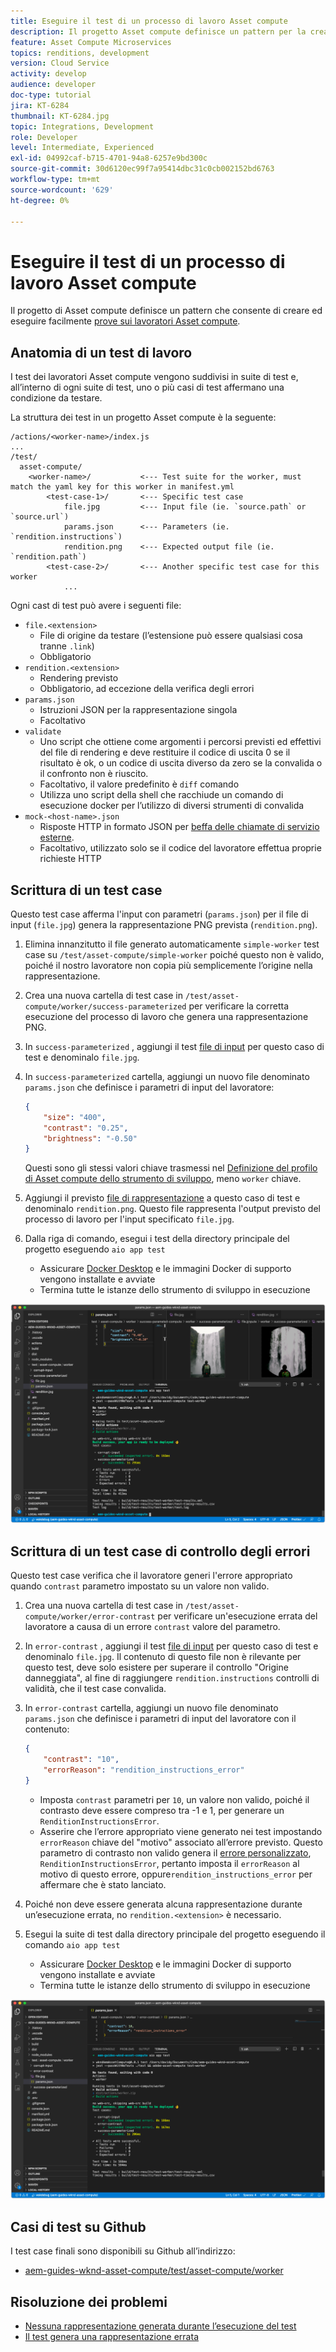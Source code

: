 ```yaml
---
title: Eseguire il test di un processo di lavoro Asset compute
description: Il progetto Asset compute definisce un pattern per la creazione e l’esecuzione di test di lavoratori Asset compute.
feature: Asset Compute Microservices
topics: renditions, development
version: Cloud Service
activity: develop
audience: developer
doc-type: tutorial
jira: KT-6284
thumbnail: KT-6284.jpg
topic: Integrations, Development
role: Developer
level: Intermediate, Experienced
exl-id: 04992caf-b715-4701-94a8-6257e9bd300c
source-git-commit: 30d6120ec99f7a95414dbc31c0cb002152bd6763
workflow-type: tm+mt
source-wordcount: '629'
ht-degree: 0%

---
```


# Eseguire il test di un processo di lavoro Asset compute

Il progetto di Asset compute definisce un pattern che consente di creare ed eseguire facilmente [prove sui lavoratori Asset compute](https://experienceleague.adobe.com/docs/asset-compute/using/extend/test-custom-application.html).

## Anatomia di un test di lavoro

I test dei lavoratori Asset compute vengono suddivisi in suite di test e, all’interno di ogni suite di test, uno o più casi di test affermano una condizione da testare.

La struttura dei test in un progetto Asset compute è la seguente:

```
/actions/<worker-name>/index.js
...
/test/
  asset-compute/
    <worker-name>/           <--- Test suite for the worker, must match the yaml key for this worker in manifest.yml
        <test-case-1>/       <--- Specific test case 
            file.jpg         <--- Input file (ie. `source.path` or `source.url`)
            params.json      <--- Parameters (ie. `rendition.instructions`)
            rendition.png    <--- Expected output file (ie. `rendition.path`)
        <test-case-2>/       <--- Another specific test case for this worker
            ...
```

Ogni cast di test può avere i seguenti file:

+ `file.<extension>`
   + File di origine da testare (l’estensione può essere qualsiasi cosa tranne `.link`)
   + Obbligatorio
+ `rendition.<extension>`
   + Rendering previsto
   + Obbligatorio, ad eccezione della verifica degli errori
+ `params.json`
   + Istruzioni JSON per la rappresentazione singola
   + Facoltativo
+ `validate`
   + Uno script che ottiene come argomenti i percorsi previsti ed effettivi del file di rendering e deve restituire il codice di uscita 0 se il risultato è ok, o un codice di uscita diverso da zero se la convalida o il confronto non è riuscito.
   + Facoltativo, il valore predefinito è `diff` comando
   + Utilizza uno script della shell che racchiude un comando di esecuzione docker per l’utilizzo di diversi strumenti di convalida
+ `mock-<host-name>.json`
   + Risposte HTTP in formato JSON per [beffa delle chiamate di servizio esterne](https://www.mock-server.com/mock_server/creating_expectations.html).
   + Facoltativo, utilizzato solo se il codice del lavoratore effettua proprie richieste HTTP

## Scrittura di un test case

Questo test case afferma l&#39;input con parametri (`params.json`) per il file di input (`file.jpg`) genera la rappresentazione PNG prevista (`rendition.png`).

1. Elimina innanzitutto il file generato automaticamente `simple-worker` test case su `/test/asset-compute/simple-worker` poiché questo non è valido, poiché il nostro lavoratore non copia più semplicemente l’origine nella rappresentazione.
1. Crea una nuova cartella di test case in `/test/asset-compute/worker/success-parameterized` per verificare la corretta esecuzione del processo di lavoro che genera una rappresentazione PNG.
1. In `success-parameterized` , aggiungi il test [file di input](./assets/test/success-parameterized/file.jpg) per questo caso di test e denominalo `file.jpg`.
1. In `success-parameterized` cartella, aggiungi un nuovo file denominato `params.json` che definisce i parametri di input del lavoratore:

   ```json
   { 
       "size": "400",
       "contrast": "0.25",
       "brightness": "-0.50"
   }
   ```

   Questi sono gli stessi valori chiave trasmessi nel [Definizione del profilo di Asset compute dello strumento di sviluppo](../develop/development-tool.md), meno `worker` chiave.

1. Aggiungi il previsto [file di rappresentazione](./assets/test/success-parameterized/rendition.png) a questo caso di test e denominalo `rendition.png`. Questo file rappresenta l&#39;output previsto del processo di lavoro per l&#39;input specificato `file.jpg`.
1. Dalla riga di comando, esegui i test della directory principale del progetto eseguendo `aio app test`
   + Assicurare [Docker Desktop](../set-up/development-environment.md#docker) e le immagini Docker di supporto vengono installate e avviate
   + Termina tutte le istanze dello strumento di sviluppo in esecuzione

![Test - Completato ](./assets/test/success-parameterized/result.png)

## Scrittura di un test case di controllo degli errori

Questo test case verifica che il lavoratore generi l&#39;errore appropriato quando `contrast` parametro impostato su un valore non valido.

1. Crea una nuova cartella di test case in `/test/asset-compute/worker/error-contrast` per verificare un&#39;esecuzione errata del lavoratore a causa di un errore `contrast` valore del parametro.
1. In `error-contrast` , aggiungi il test [file di input](./assets/test/error-contrast/file.jpg) per questo caso di test e denominalo `file.jpg`. Il contenuto di questo file non è rilevante per questo test, deve solo esistere per superare il controllo &quot;Origine danneggiata&quot;, al fine di raggiungere `rendition.instructions` controlli di validità, che il test case convalida.
1. In `error-contrast` cartella, aggiungi un nuovo file denominato `params.json` che definisce i parametri di input del lavoratore con il contenuto:

   ```json
   {
       "contrast": "10",
       "errorReason": "rendition_instructions_error"
   }
   ```

   + Imposta `contrast` parametri per `10`, un valore non valido, poiché il contrasto deve essere compreso tra -1 e 1, per generare un `RenditionInstructionsError`.
   + Asserire che l’errore appropriato viene generato nei test impostando `errorReason` chiave del &quot;motivo&quot; associato all’errore previsto. Questo parametro di contrasto non valido genera il [errore personalizzato](../develop/worker.md#errors), `RenditionInstructionsError`, pertanto imposta il `errorReason` al motivo di questo errore, oppure`rendition_instructions_error` per affermare che è stato lanciato.

1. Poiché non deve essere generata alcuna rappresentazione durante un’esecuzione errata, no `rendition.<extension>` è necessario.
1. Esegui la suite di test dalla directory principale del progetto eseguendo il comando `aio app test`
   + Assicurare [Docker Desktop](../set-up/development-environment.md#docker) e le immagini Docker di supporto vengono installate e avviate
   + Termina tutte le istanze dello strumento di sviluppo in esecuzione

![Test - Contrasto errore](./assets/test/error-contrast/result.png)

## Casi di test su Github

I test case finali sono disponibili su Github all’indirizzo:

+ [aem-guides-wknd-asset-compute/test/asset-compute/worker](https://github.com/adobe/aem-guides-wknd-asset-compute/tree/master/test/asset-compute/worker)

## Risoluzione dei problemi

+ [Nessuna rappresentazione generata durante l’esecuzione del test](../troubleshooting.md#test-no-rendition-generated)
+ [Il test genera una rappresentazione errata](../troubleshooting.md#tests-generates-incorrect-rendition)
